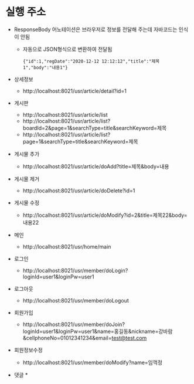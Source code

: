 # 실행 주소

* ResponseBody 어노테이션은 브라우저로 정보를 전달해 주는데 자바코드는 인식이 안됨

  * 자동으로 JSON형식으로 변환하여 전달됨

    ```
    {"id":1,"regDate":"2020-12-12 12:12:12","title":"제목1","body":"내용1"}
    ```

* 상세정보

  * http://localhost:8021/usr/article/detail?id=1

* 게시판

  * http://localhost:8021/usr/article/list
  * http://localhost:8021/usr/article/list?boardId=2&page=1&searchType=title&searchKeyword=제목
  * http://localhost:8021/usr/article/list?page=1&searchType=title&searchKeyword=제목

* 게시물 추가

  * http://localhost:8021/usr/article/doAdd?title=제목&body=내용

* 게시물 제거

  * http://localhost:8021/usr/article/doDelete?id=1

* 게시물 수정

  * http://localhost:8021/usr/article/doModify?id=2&title=제목22&body=내용22

* 메인
  * http://localhost:8021/usr/home/main
* 로그인
  * http://localhost:8021/usr/member/doLogin?loginId=user1&loginPw=user1
* 로그아웃
  * http://localhost:8021/usr/member/doLogout
* 회원가입
  * http://localhost:8021/usr/member/doJoin?loginId=user1&loginPw=user1&name=홍길동&nickname=강바람&cellphoneNo=01012341234&email=test@test.com
* 회원정보수정
  * http://localhost:8021/usr/member/doModify?name=임꺽정

* 댓글
  * 